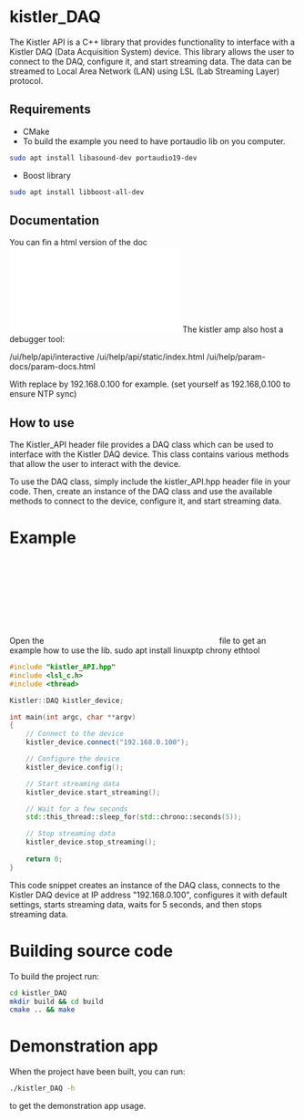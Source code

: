# kistler_DAQ

The Kistler API is a C++ library that provides functionality to interface with a Kistler DAQ (Data Acquisition System) device. This library allows the user to connect to the DAQ, configure it, and start streaming data. The data can be streamed to Local Area Network (LAN) using LSL (Lab Streaming Layer) protocol.

## Requirements
- CMake
- To build the example you need to have portaudio lib on you computer.
```bash
sudo apt install libasound-dev portaudio19-dev
```
- Boost library
```bash
sudo apt install libboost-all-dev
```

## Documentation

You can fin a html version of the doc ![here](docs/API_documentation_5165A4.html)
The kistler amp also host a debugger tool:

<IP address>/ui/help/api/interactive
<IP address>/ui/help/api/static/index.html
<IP address>/ui/help/param-docs/param-docs.html

With <IP address> replace by 192.168.0.100 for example. 
(set yourself as 192.168,0.100 to ensure NTP sync)

## How to use

The Kistler_API header file provides a DAQ class which can be used to interface with the Kistler DAQ device. This class contains various methods that allow the user to interact with the device.

To use the DAQ class, simply include the kistler_API.hpp header file in your code. Then, create an instance of the DAQ class and use the available methods to connect to the device, configure it, and start streaming data.

# Example
Open the ![main.cpp](cpp:src/main.cpp) file to get an example how to use the lib.
sudo apt install linuxptp chrony ethtool


```cpp
#include "kistler_API.hpp"
#include <lsl_c.h>
#include <thread>

Kistler::DAQ kistler_device;

int main(int argc, char **argv)
{
    // Connect to the device
    kistler_device.connect("192.168.0.100");

    // Configure the device
    kistler_device.config();

    // Start streaming data
    kistler_device.start_streaming();

    // Wait for a few seconds
    std::this_thread::sleep_for(std::chrono::seconds(5));

    // Stop streaming data
    kistler_device.stop_streaming();
    
    return 0;
}
```
This code snippet creates an instance of the DAQ class, connects to the Kistler DAQ device at IP address "192.168.0.100", configures it with default settings, starts streaming data, waits for 5 seconds, and then stops streaming data.

# Building source code

To build the project run:
```bash
cd kistler_DAQ
mkdir build && cd build
cmake .. && make
```

# Demonstration app

When the project have been built, you can run:
```bash
./kistler_DAQ -h
```
to get the demonstration app usage.

